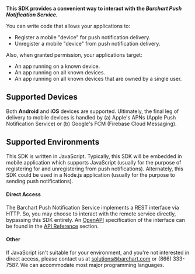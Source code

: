 **This SDK provides a convenient way to interact with the _Barchart Push Notification Service._**

You can write code that allows your applications to:

* Register a mobile "device" for push notification delivery.
* Unregister a mobile "device" from push notification delivery.

Also, when granted permission, your applications target:

* An app running on a known device.
* An app running on all known devices.
* An app running on all known devices that are owned by a single user.

## Supported Devices

Both **Android** and **iOS** devices are supported. Ultimately, the final leg of delivery to mobile devices is handled by (a) Apple's APNs (Apple Push Notification Service) or (b) Google's FCM (Firebase Cloud Messaging).

## Supported Environments

This SDK is written in JavaScript. Typically, this SDK will be embedded in mobile application which supports JavaScript (usually for the purpose of registering for and unregistering from push notifications). Alternately, this SDK could be used in a Node.js application (usually for the purpose to sending push notifications).

#### Direct Access

The Barchart Push Notification Service implements a REST interface via HTTP. So, you may choose to interact with the remote service directly, bypassing this SDK entirely. An [OpenAPI](https://www.openapis.org/) specification of the interface can be found in the [API Reference](/content/api_reference) section.

#### Other

If JavaScript isn't suitable for your environment, and you're not interested in direct access, please contact us at solutions@barchart.com or (866) 333-7587. We can accommodate most major programming languages.
